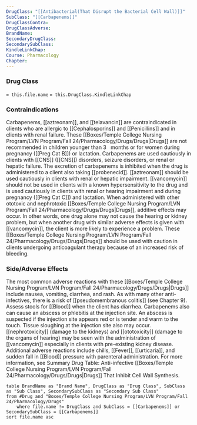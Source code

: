 ```yaml
---
DrugClass: "[[Antibacterial(That Disrupt the Bacterial Cell Wall)]]"
SubClass: "[[Carbapenems]]"
DrugClassContra: 
DrugClassAdverse: 
BrandName: 
SecondaryDrugClass: 
SecondarySubClass: 
KindleLinkChap: 
Course: Pharmacology
Chapter:
---
```

### Drug Class 
`= this.file.name`
	`= this.DrugClass.KindleLinkChap`

### Contraindications
Carbapenems, [[aztreonam]], and [[telavancin]] are contraindicated in clients who are allergic to [[Cephalosporins]] and [[Penicillins]] and in clients with renal failure. These [[Boxes/Temple College Nursing Program/LVN Program/Fall 24/Pharmacology/Drugs/Drugs|Drugs]] are not recommended in children younger than 3   months or for women during pregnancy ([[Preg Cat B]]) or lactation. Carbapenems are used cautiously in clients with [[CNS]] ([[CNS]]) disorders, seizure disorders, or renal or hepatic failure. The excretion of carbapenems is inhibited when the drug is administered to a client also taking [[probenecid]]. [[aztreonam]] should be used cautiously in clients with renal or hepatic impairment. [[vancomycin]] should not be used in clients with a known hypersensitivity to the drug and is used cautiously in clients with renal or hearing impairment and during pregnancy ([[Preg Cat C]]) and lactation. When administered with other ototoxic and nephrotoxic [[Boxes/Temple College Nursing Program/LVN Program/Fall 24/Pharmacology/Drugs/Drugs|Drugs]], additive effects may occur. In other words, one drug alone may not cause the hearing or kidney problem, but when another drug with similar adverse effects is given with [[vancomycin]], the client is more likely to experience a problem. These [[Boxes/Temple College Nursing Program/LVN Program/Fall 24/Pharmacology/Drugs/Drugs|Drugs]] should be used with caution in clients undergoing anticoagulant therapy because of an increased risk of bleeding.

### Side/Adverse Effects 
The most common adverse reactions with these [[Boxes/Temple College Nursing Program/LVN Program/Fall 24/Pharmacology/Drugs/Drugs|Drugs]] include nausea, vomiting, diarrhea, and rash. As with many other anti-infectives, there is a risk of [[pseudomembranous colitis]] (see Chapter 9). Assess stools for [[Blood]] when the client has diarrhea. Carbapenems also can cause an abscess or phlebitis at the injection site. An abscess is suspected if the injection site appears red or is tender and warm to the touch. Tissue sloughing at the injection site also may occur. [[nephrotoxicity]] (damage to the kidneys) and [[ototoxicity]] (damage to the organs of hearing) may be seen with the administration of [[vancomycin]] especially in clients with pre-existing kidney disease. Additional adverse reactions include chills, [[Fever]], [[urticaria]], and sudden fall in [[Blood]] pressure with parenteral administration. For more information, see Summary Drug Table: Anti-infective [[Boxes/Temple College Nursing Program/LVN Program/Fall 24/Pharmacology/Drugs/Drugs|Drugs]] That Inhibit Cell Wall Synthesis.


```dataview
table BrandName as "Brand Name", DrugClass as "Drug Class", SubClass as "Sub Class", SecondarySubClass as "Secondary Sub Class"
from #Drug and "Boxes/Temple College Nursing Program/LVN Program/Fall 24/Pharmacology/Drugs" 
	where file.name != DrugClass and SubClass = [[Carbapenems]] or SecondarySubClass = [[Carbapenems]]
sort file.name asc
```
